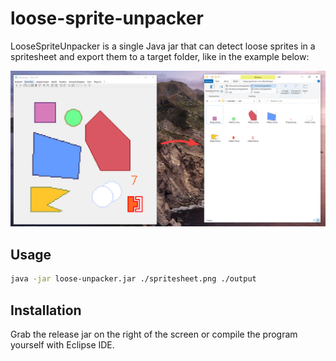 # loose-sprite-unpacker
LooseSpriteUnpacker is a single Java jar that can detect loose sprites in a spritesheet and export them to a target folder, like in the example below:

![Example screenshot](screenshot.png)

## Usage
```bash
java -jar loose-unpacker.jar ./spritesheet.png ./output
```

## Installation
Grab the release jar on the right of the screen or compile the program yourself with Eclipse IDE.